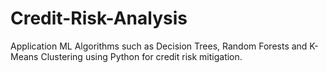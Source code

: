 # Credit-Risk-Analysis
Application ML Algorithms such as Decision Trees, Random Forests and K-Means Clustering using Python for credit risk mitigation.
